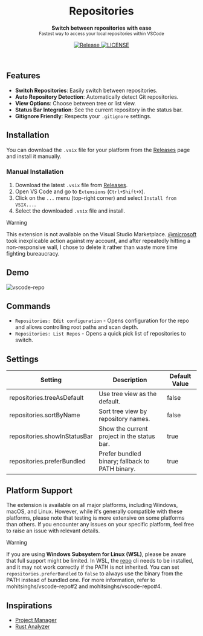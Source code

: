 <h1 align='center'>Repositories</h1>
<p align="center">
  <b>Switch between repositories with ease</b><br/>
  <sub>Fastest way to access your local repositories within VSCode</sub>
</p>
<p align='center'>
  <a href="https://github.com/mohitsinghs/vscode-repo/actions/workflows/release.yml">
    <img alt="Release" src="https://img.shields.io/github/actions/workflow/status/mohitsinghs/vscode-repo/release.yml?style=flat-square" />
  </a>
  <a href="https://github.com/mohitsinghs/vscode-repo/blob/main/LICENSE">
    <img alt="LICENSE" src="https://img.shields.io/github/license/mohitsinghs/vscode-repo?style=flat-square" />
  </a>
</p>
<br />

## Features

- **Switch Repositories**: Easily switch between repositories.
- **Auto Repository Detection**: Automatically detect Git repositories.
- **View Options**: Choose between tree or list view.
- **Status Bar Integration**: See the current repository in the status bar.
- **Gitignore Friendly**: Respects your `.gitignore` settings.

## Installation

You can download the `.vsix` file for your platform from the [Releases](https://github.com/mohitsinghs/vscode-repo/releases) page and install it manually.

### Manual Installation

1. Download the latest `.vsix` file from [Releases](https://github.com/mohitsinghs/vscode-repo/releases).
2. Open VS Code and go to `Extensions` (`Ctrl+Shift+X`).
3. Click on the `...` menu (top-right corner) and select `Install from VSIX...`.
4. Select the downloaded `.vsix` file and install.

> [!WARNING]
> This extension is not available on the Visual Studio Marketplace. [@microsoft](https://github.com/microsoft) took inexplicable action against my account, and after repeatedly hitting a non-responsive wall, I chose to delete it rather than waste more time fighting bureaucracy.

## Demo

![vscode-repo](https://user-images.githubusercontent.com/4941333/210471039-01677d25-3e61-4e25-84fc-9eae24357bcb.gif)

## Commands

- `Repositories: Edit configuration` - Opens configuration for the repo and allows controlling root paths and scan depth.
- `Repositories: List Repos` - Opens a quick pick list of repositories to switch.

## Settings

| Setting                      | Description                                     | Default Value |
| ---------------------------- | ----------------------------------------------- | ------------- |
| repositories.treeAsDefault   | Use tree view as the default.                   | false         |
| repositories.sortByName      | Sort tree view by repository names.             | false         |
| repositories.showInStatusBar | Show the current project in the status bar.     | true          |
| repositories.preferBundled   | Prefer bundled binary; fallback to PATH binary. | true          |

## Platform Support

The extension is available on all major platforms, including Windows, macOS, and Linux. However, while it's generally compatible with these platforms, please note that testing is more extensive on some platforms than others. If you encounter any issues on your specific platform, feel free to raise an issue with relevant details.

> [!WARNING]
> If you are using **Windows Subsystem for Linux (WSL)**, please be aware that full support might be limited. In WSL, the [repo](https://github.com/mohitsinghs/repo) cli needs to be installed, and it may not work correctly if the PATH is not inherited. You can set `repositories.preferBundled` to `false` to always use the binary from the PATH instead of bundled one. For more information, refer to mohitsinghs/vscode-repo#2 and mohitsinghs/vscode-repo#4.

## Inspirations

- [Project Manager](https://github.com/alefragnani/vscode-project-manager)
- [Rust Analyzer](https://github.com/rust-lang/rust-analyzer)
